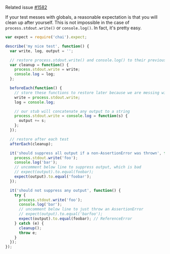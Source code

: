 Related issue [#1582](https://github.com/mochajs/mocha/issues/1582)

If your test messes with globals, a reasonable expectation is that you will clean up after yourself. This is not impossible in the case of `process.stdout.write()` or `console.log()`. In fact, it's pretty easy.

```js
var expect = require('chai').expect;

describe('my nice test', function() {
  var write, log, output = '';

  // restore process.stdout.write() and console.log() to their previous glory
  var cleanup = function() {
    process.stdout.write = write;
    console.log = log;
  };

  beforeEach(function() {
    // store these functions to restore later because we are messing with them
    write = process.stdout.write;
    log = console.log;

    // our stub will concatenate any output to a string
    process.stdout.write = console.log = function(s) {
      output += s;
    };
  });

  // restore after each test
  afterEach(cleanup);

  it('should suppress all output if a non-AssertionError was thrown', function() {
    process.stdout.write('foo');
    console.log('bar');
    // uncomment below line to suppress output, which is bad
    // expect(output).to.equal(foobar);
    expect(output).to.equal('foobar');
  });

  it('should not suppress any output', function() {
    try {
      process.stdout.write('foo');
      console.log('bar');
      // uncomment below line to just throw an AssertionError
      // expect(output).to.equal('barfoo');
      expect(output).to.equal(foobar); // ReferenceError
    } catch (e) {
      cleanup();
      throw e;
    }
  });
});
```